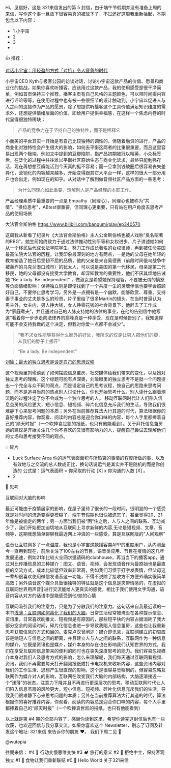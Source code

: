 
Hi，见信好，这是 321来信发出的第 5 封信，由于端午节假期并没有准备上周的来信，写作这个事一旦放下很容易真的被放下了，不过还好这周我重新拾起，本期包含以下内容：
- 1 小宇宙 
- 2
- 3
- 

👍 推荐：

[对话小宇宙：用轻盈的方式「对抗」令人疲惫的时代](https://mp.weixin.qq.com/s/cNL0rpHD08jx2-6ED80iTQ)

小宇宙CEO Kyth与极客公园的访谈对话，讨论小宇宙这款产品的价值、愿景和商业化的挑战。如果你喜欢听播客，应该用过这款产品，我的使用感受是很干净简单，例如首页保持三个推荐，播客主页有自己风格的主题颜色，可以带时间撮内容进行评论等等，在使用过程中也有被一些很细节的设计触动到。小宇宙以促进人与人之间的连接作为产品的愿景，除了想提供听播客这个工具价值满足知识维度的需求外，还想提供情绪层面的价值，即给用户提供幸福感，在这样一个焦虑内卷的时代显得很独特稀缺；

> 产品的竞争力在于坚持自己的独特性，而不是稀释它

小而美的平台其实一开始是有自己比较独特的调性的，但随着融资的进行，产品的商业化对独特性会产生很大的影响，如何去平衡这两者的比重很重要，而且这里容易出现两个极端，例如文中提到的豆瓣陷阱，指产品初期被冠以精英、小众标签后，在泛化的过程中往往难以平衡社区原始生态与商业化诉求，最终只能勉强存活，现在再想想豆瓣能活到今天真的挺不容易；而一旦拿到钱破圈后很容易丧失差异化，营销化的内容越来越多，开始变得跟其它大平台一样，这样的很大一部分用户也会出走，例如现在的知乎。从对话中了解到做音频社区产品方面的一些思考：

> 为什么同理心如此重要，理解别人是产品经理的本职工作。

产品经理素质中最重要的一点是 Empathy（同理心），同理心也被称为“共情”、"换位思考"，ABtest很重要，但同理心更重要，只有站在用户角度去思考产品的使用场景


大法官金斯伯格 https://www.bilibili.com/bangumi/play/ep340570

这周我从新看了纪录片《大法官金斯伯格》主人公金斯伯格也被人戏称“臭名昭著的RBG”，她生前始终致力于通过法律推动性别平等和女权进步，片子讲述她如何从一个移民后代成长法学院学生，努力工作成长著名的女权律师，再到被任命美国最高法院大法官的历程。让我印象最深刻的地方有两点，一是她的父母在她年轻的教育塑造了她日后坚韧不屈的品质，他的父亲是来自奥德赛（前段时间俄乌战争中被轰炸的乌克兰港口城市）的犹太人，可以说是美国的第一代移民，母亲是第二代移民，她的父母都没有接受大学教育，却深知教育的重要性，他们不厌其烦地告诫她 “Be a lady. Be independent” ，做淑女是希望她保持理智，不要被无谓的愤怒等负面情绪影响；保持独立则是即便找到了一个共度一生的灵魂伴侣也要学会照顾好自己，不要停止思考学习。另外是一点拥有是一个幽默，能够欣赏、尊重、支持妻子事业的丈夫是多么的珍贵，片子里给了很多Martin的镜头，在当时普遍认为男主外，女主内，男人挣大钱，女人挣零花钱的社会背景下，他辞去了工作成为“家庭煮夫”，并且通过自己的人脉支持她的法律的事业，在他的告别信中他写道“看着你一步步走向法律界的巅峰真是一种享受，现在是时候告别了，我知道你可能不会支持我做的这个决定，但我对你爱一点都不会减少”。

> “我不求女性能够获得什么额外的好处，我所求的仅是让男人把他们的脚，从我们的脖子上挪开”

> “Be a lady. Be independent” 


[刘瑜：最大的独立思考是设定自己的思想议程](https://www.bilibili.com/video/BV1Gz4y1S7j3)

这个视频里刘瑜谈到了如何摆脱信息茧房、社交媒体给我们带来的变化，以及她对独立思考的理解。这个标题可能有点深奥，刘瑜眼里的独立思考不是就一个问题提出一个完全与众不同的观点，而是设定自己的思考议程，按自己的思路来思考问题，而不是追寻当前的热点别人讨论什么，你也开始思考什么，别人读什么跟着潮流跑的过程注定了你不会成为一个独立思考的人。
移动互联网时代让人们陷入信息茧房的风险更大，短小信息、短视频、碎片化信息充斥我们的生活，导致我们很难静下心来思考问题的本质；另外在当前推荐算法大行其道的时代，算法根据你的喜好推荐内容，你观看、阅读的内容总是迎合你口味的内容，每个人手里都捧着自己的“顺天时报”（一个吹捧袁世凯的报纸，也只有他能看到）。关于拜托信息茧房她的建议是开始关注几个你不喜欢的又很有影响力的人，提醒自己尝试去理解他们的立场和思考接受不同的观点。


💡 碎片
- Luck Surface Area 你的运气表面面积与所热衷的事情的程度所做的事，以及有效地与之交流的总人数成正比，换句话说运气是其实并不是随机的而是你创造的
公式是：运气表面积 = 你采取的行动 [X] x 你沟通的人数 [X] 。
- 2

👀 思考

互联网对大脑的影响

最近可能由于疫情居家的影响，在屋子里待了很长的一段时间，很明显的一个感受就是对时间的流逝变得更模糊了，端午节假期也很快被遗忘了，甚至觉得20、21年像是被偷走的两年；另一方面当我们被“困”住之后，人与人之间的联系、互动减少了，我们开始更加迫切地从互联网上寻求新鲜的内容,无论是短视频、文章、音频等，这期我想简单聊聊我最近网上冲浪的一些感受，算是互联网版的“人间观察”

语音让互联网多了一点温度，我也是小宇宙这款播客类APP的重度用户，从内测至今一直用到现在，前后关注了100左右的节目，语音类应用、节目在疫情的这几年发展迅速，例如21年比较火全网求邀请码的clubhouse，再当当下的播客app，通过对比传播信息的三种媒介：图文、语音、视频，会发现语音作为最原始也是最直接的交流方式，成本比较低但效率非常高，例如我们习惯于打字发表情，但父母这一辈却很喜欢使用微信发语音这一功能，不得不说除了接收方不方便外确实很简单高效；另外语音这个媒介具备很独特的特征就是这个信息是夹带情感的，在虚拟的互联网世界用声音进行交流能给人更真实的感觉，相比于我们使用文字沟通，语音内容从对方的话语中是能感受到他/她的心情

互联网吸引我们的注意力，只是为了分散我们的注意力。这句话来自我最近读的一本书[浅薄：互联网如何毒化了我们的大脑](https://book.douban.com/subject/5379664/)。日常生活经常被淹没在各种提示信息、资讯里，日常喜欢刷推文、短视频是有原因的，那些短平快的内容占据消耗了我大部分空余的阅读时间，碎片化信息也进一步导致我陷入信息茧房，这些也让我重新思考获取信息的方式和目的。麦克卢汉曾阐述：媒介即讯息，互联网建立的初衷应该是缩短人与信息之间的距离，并且建立人与人之间的联系，互联网作为一种信息的媒介，它既是资讯也是媒介，媒介本身的存在也在影响我们认知世界的方式，我们在享受互联网信息带来的便利的同时也在丧失深度思考的能力。我们容易忽视媒介本身对我们人及思考方式的影响，怎么来理解呢，我们每天通过互联网看视频、资讯，我们不再需要每天打开翻阅报纸或打卡电视机来收听内容，这些资讯内容对我们的工作生活、思想产生很直观的影响，这个是很容易觉察到的，但容易忽略互联网作为媒介对人的影响，互联网在改变我们大脑的内部结构，大脑逐渐接近一个“浅薄”的状态，注意力下降并且不再进行更深层次的思考。移动互联网时代让人们陷入信息茧房的风险更大，短小信息、短视频、碎片化信息充斥我们的生活，导致我们很难静下心来思考问题的本质；另外在当前推荐算法大行其道的时代，算法根据你的喜好推荐内容，你观看、阅读的内容总是迎合你口味的内容，每个人手里都捧着自己的“顺天时报”（一个吹捧袁世凯的报纸，也只有他能看到）


以上就是第 #4 期的全部内容了，感谢你读到这里，希望你读完这封信后也有一些收获，也欢迎回信与我分享交流。如果你喜欢这个 Newsletter，别忘了订阅及转发这个地址: 321来信 来告诉你的朋友 ❤️。
我们下周二见 👋

@wutopia


往期来信：
#4 🌿 行动变慢思维变快
#3 🏕️ 旅行的意义
#2 🤖 拒绝中立，保持客观独立
#1 🍜 食物让我们重新联结
#0 👋 Hello World 关于321来信
